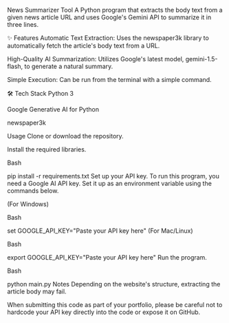 News Summarizer Tool
A Python program that extracts the body text from a given news article URL and uses Google's Gemini API to summarize it in three lines.

✨ Features
Automatic Text Extraction: Uses the newspaper3k library to automatically fetch the article's body text from a URL.

High-Quality AI Summarization: Utilizes Google's latest model, gemini-1.5-flash, to generate a natural summary.

Simple Execution: Can be run from the terminal with a simple command.

🛠️ Tech Stack
Python 3

Google Generative AI for Python

newspaper3k

Usage
Clone or download the repository.

Install the required libraries.

Bash

pip install -r requirements.txt
Set up your API key.
To run this program, you need a Google AI API key. Set it up as an environment variable using the commands below.

(For Windows)

Bash

set GOOGLE_API_KEY="Paste your API key here"
(For Mac/Linux)

Bash

export GOOGLE_API_KEY="Paste your API key here"
Run the program.

Bash

python main.py
Notes
Depending on the website's structure, extracting the article body may fail.

When submitting this code as part of your portfolio, please be careful not to hardcode your API key directly into the code or expose it on GitHub.
